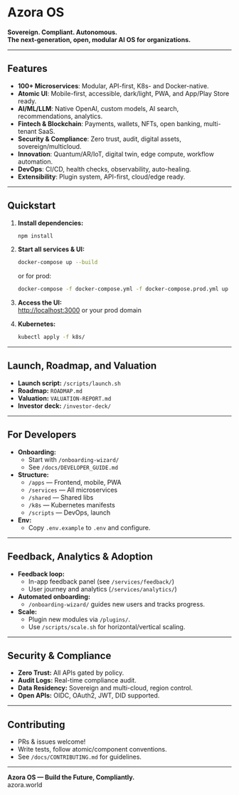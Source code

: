 # Azora OS

**Sovereign. Compliant. Autonomous.**  
**The next-generation, open, modular AI OS for organizations.**

---

## Features

- **100+ Microservices**: Modular, API-first, K8s- and Docker-native.
- **Atomic UI**: Mobile-first, accessible, dark/light, PWA, and App/Play Store ready.
- **AI/ML/LLM**: Native OpenAI, custom models, AI search, recommendations, analytics.
- **Fintech & Blockchain**: Payments, wallets, NFTs, open banking, multi-tenant SaaS.
- **Security & Compliance**: Zero trust, audit, digital assets, sovereign/multicloud.
- **Innovation**: Quantum/AR/IoT, digital twin, edge compute, workflow automation.
- **DevOps**: CI/CD, health checks, observability, auto-healing.
- **Extensibility**: Plugin system, API-first, cloud/edge ready.

---

## Quickstart

1. **Install dependencies:**
   ```bash
   npm install
   ```
2. **Start all services & UI:**
   ```bash
   docker-compose up --build
   ```
   or for prod:
   ```bash
   docker-compose -f docker-compose.yml -f docker-compose.prod.yml up --build -d
   ```
3. **Access the UI:**  
   [http://localhost:3000](http://localhost:3000) or your prod domain

4. **Kubernetes:**  
   ```bash
   kubectl apply -f k8s/
   ```

---

## Launch, Roadmap, and Valuation

- **Launch script:** `/scripts/launch.sh`
- **Roadmap:** `ROADMAP.md`
- **Valuation:** `VALUATION-REPORT.md`
- **Investor deck:** `/investor-deck/`

---

## For Developers

- **Onboarding:**  
  - Start with `/onboarding-wizard/`
  - See `/docs/DEVELOPER_GUIDE.md`
- **Structure:**  
  - `/apps` — Frontend, mobile, PWA
  - `/services` — All microservices
  - `/shared` — Shared libs
  - `/k8s` — Kubernetes manifests
  - `/scripts` — DevOps, launch
- **Env:**  
  - Copy `.env.example` to `.env` and configure.

---

## Feedback, Analytics & Adoption

- **Feedback loop:**  
  - In-app feedback panel (see `/services/feedback/`)
  - User journey and analytics (`/services/analytics/`)
- **Automated onboarding:**  
  - `/onboarding-wizard/` guides new users and tracks progress.
- **Scale:**  
  - Plugin new modules via `/plugins/`.
  - Use `/scripts/scale.sh` for horizontal/vertical scaling.

---

## Security & Compliance

- **Zero Trust:** All APIs gated by policy.
- **Audit Logs:** Real-time compliance audit.
- **Data Residency:** Sovereign and multi-cloud, region control.
- **Open APIs:** OIDC, OAuth2, JWT, DID supported.

---

## Contributing

- PRs & issues welcome!
- Write tests, follow atomic/component conventions.
- See `/docs/CONTRIBUTING.md` for guidelines.

---

**Azora OS — Build the Future, Compliantly.**  
azora.world